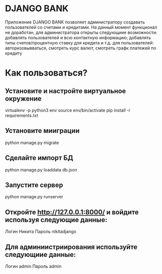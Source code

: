 # DJANGO BANK
Приложение DJANGO BANK позволяет администратору создавать пользователей со счетами и кредитами. На данный момент функционал не доработан, 
для администратора открыты следующиие возможности: добавлять пользователей и всю контактную информацию; добавлять типы счетов/процентную ставку для кредита и т.д.
для пользователей: авторизовывваться, смотреть курс валют, смотреть графк платежей по кредиту

# Как пользоваться?
## Установите и настройте виртуальное окружение
virtualenv -p python3 env
source env/bin/activate
pip install -r requirements.txt

## Установите мииграции
python manage.py migrate

## Сделайте импорт БД
python manage.py loaddata db.json

## Запустите сервер
python manage.py runserver

## Откройте http://127.0.0.1:8000/ и войдите используя следующие данные:
Логин Никита
Пароль nikitadjango

## Для админиистриирования используйте следующиие данные:
Логин admin
Пароль admin
